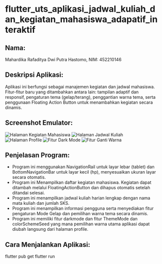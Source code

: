 # flutter_uts_aplikasi_jadwal_kuliah_dan_kegiatan_mahasiswa_adapatif_interaktif

## Nama:
Mahardika Rafaditya Dwi Putra Hastomo, NIM: 452210146

## Deskripsi Aplikasi:
Aplikasi ini berfungsi sebagai manajemen kegiatan dan jadwal mahasiswa. Fitur-fitur baru yang ditambahkan antara lain: tampilan adaptif dan responsif, pengaturan tema (gelap/terang), penggantian warna tema, serta penggunaan Floating Action Button untuk menambahkan kegiatan secara dinamis.

## Screenshot Emulator:
![Halaman Kegiatan Mahasiswa](assets/images/KegiatanMahasiswa.png)
![Halaman Jadwal Kuliah](assets/images/JadwalKuliah.png)
![Halaman Profile](assets/images/Profile.png)
![Fitur Dark Mode](assets/images/DarkMode.png)
![Fitur Ganti Warna](assets/images/PilihWarna.png)

## Penjelasan Program:
- Program ini menggunakan NavigationRail untuk layar lebar (tablet) dan BottomNavigationBar untuk layar kecil (hp), menyesuaikan ukuran layar secara otomatis.
- Program ini Menampilkan daftar kegiatan mahasiswa. Kegiatan dapat ditambah melalui FloatingActionButton dan dihapus otomatis setelah ditandai selesai.
- Program ini menampilkan jadwal kuliah harian lengkap dengan nama mata kuliah dan jumlah SKS.
- Program ini menampilkan informasi pengguna serta menyediakan fitur pengaturan Mode Gelap dan pemilihan warna tema secara dinamis.
- Program ini memiliki fitur darkmode dan fitur ThemeMode dan colorSchemeSeed yang mana pemilihan warna utama aplikasi dapat diubah langsung dari halaman profile.

## Cara Menjalankan Aplikasi:
flutter pub get flutter run